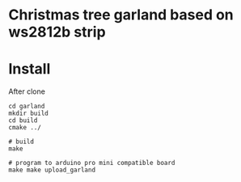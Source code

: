 # Christmas tree garland based on ws2812b strip

# Install

After clone

```
cd garland
mkdir build
cd build
cmake ../

# build
make

# program to arduino pro mini compatible board
make make upload_garland
```
